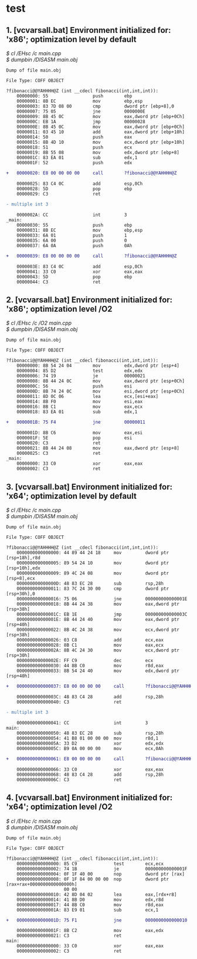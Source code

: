 # **test**

## **1. [vcvarsall.bat] Environment initialized for: 'x86'; optimization level by default**
*$ cl /EHsc /c main.cpp*  
*$ dumpbin /DISASM main.obj*

    Dump of file main.obj

    File Type: COFF OBJECT

    ?fibonacci@@YAHHHH@Z (int __cdecl fibonacci(int,int,int)):  
        00000000: 55                 push        ebp  
        00000001: 8B EC              mov         ebp,esp  
        00000003: 83 7D 08 00        cmp         dword ptr [ebp+8],0  
        00000007: 75 05              jne         0000000E  
        00000009: 8B 45 0C           mov         eax,dword ptr [ebp+0Ch]  
        0000000C: EB 1A              jmp         00000028  
        0000000E: 8B 45 0C           mov         eax,dword ptr [ebp+0Ch]  
        00000011: 03 45 10           add         eax,dword ptr [ebp+10h]  
        00000014: 50                 push        eax  
        00000015: 8B 4D 10           mov         ecx,dword ptr [ebp+10h]  
        00000018: 51                 push        ecx  
        00000019: 8B 55 08           mov         edx,dword ptr [ebp+8]  
        0000001C: 83 EA 01           sub         edx,1  
        0000001F: 52                 push        edx  
```diff
+   00000020: E8 00 00 00 00     call        ?fibonacci@@YAHHHH@Z  
``` 
        00000025: 83 C4 0C           add         esp,0Ch  
        00000028: 5D                 pop         ebp  
        00000029: C3                 ret  
```diff
- multiple int 3
```
        0000002A: CC                 int         3   
    _main:  
        00000030: 55                 push        ebp  
        00000031: 8B EC              mov         ebp,esp  
        00000033: 6A 01              push        1  
        00000035: 6A 00              push        0  
        00000037: 6A 0A              push        0Ah  
```diff
+   00000039: E8 00 00 00 00     call        ?fibonacci@@YAHHHH@Z  
``` 
        0000003E: 83 C4 0C           add         esp,0Ch  
        00000041: 33 C0              xor         eax,eax  
        00000043: 5D                 pop         ebp  
        00000044: C3                 ret  

## **2. [vcvarsall.bat] Environment initialized for: 'x86'; optimization level /O2**
*$ cl /EHsc /c /O2 main.cpp*  
*$ dumpbin /DISASM main.obj*  

    Dump of file main.obj

    File Type: COFF OBJECT

    ?fibonacci@@YAHHHH@Z (int __cdecl fibonacci(int,int,int)):  
        00000000: 8B 54 24 04        mov         edx,dword ptr [esp+4]  
        00000004: 85 D2              test        edx,edx  
        00000006: 74 19              je          00000021  
        00000008: 8B 44 24 0C        mov         eax,dword ptr [esp+0Ch]  
        0000000C: 56                 push        esi  
        0000000D: 8B 74 24 0C        mov         esi,dword ptr [esp+0Ch]  
        00000011: 8D 0C 06           lea         ecx,[esi+eax]  
        00000014: 8B F0              mov         esi,eax  
        00000016: 8B C1              mov         eax,ecx  
        00000018: 83 EA 01           sub         edx,1 
```diff
+   0000001B: 75 F4              jne         00000011    
``` 
        0000001D: 8B C6              mov         eax,esi  
        0000001F: 5E                 pop         esi  
        00000020: C3                 ret  
        00000021: 8B 44 24 08        mov         eax,dword ptr [esp+8]  
        00000025: C3                 ret  
    _main:  
        00000000: 33 C0              xor         eax,eax  
        00000002: C3                 ret  

## **3. [vcvarsall.bat] Environment initialized for: 'x64'; optimization level by default**
*$ cl /EHsc /c main.cpp*  
*$ dumpbin /DISASM main.obj*  

    Dump of file main.obj

    File Type: COFF OBJECT

    ?fibonacci@@YAHHHH@Z (int __cdecl fibonacci(int,int,int)):
        0000000000000000: 44 89 44 24 18     mov         dword ptr [rsp+18h],r8d
        0000000000000005: 89 54 24 10        mov         dword ptr [rsp+10h],edx
        0000000000000009: 89 4C 24 08        mov         dword ptr [rsp+8],ecx
        000000000000000D: 48 83 EC 28        sub         rsp,28h
        0000000000000011: 83 7C 24 30 00     cmp         dword ptr [rsp+30h],0
        0000000000000016: 75 06              jne         000000000000001E
        0000000000000018: 8B 44 24 38        mov         eax,dword ptr [rsp+38h]
        000000000000001C: EB 1E              jmp         000000000000003C
        000000000000001E: 8B 44 24 40        mov         eax,dword ptr [rsp+40h]
        0000000000000022: 8B 4C 24 38        mov         ecx,dword ptr [rsp+38h]
        0000000000000026: 03 C8              add         ecx,eax
        0000000000000028: 8B C1              mov         eax,ecx
        000000000000002A: 8B 4C 24 30        mov         ecx,dword ptr [rsp+30h]
        000000000000002E: FF C9              dec         ecx
        0000000000000030: 44 8B C0           mov         r8d,eax
        0000000000000033: 8B 54 24 40        mov         edx,dword ptr [rsp+40h]
```diff
+   0000000000000037: E8 00 00 00 00     call        ?fibonacci@@YAHHHH@Z
```
        000000000000003C: 48 83 C4 28        add         rsp,28h
        0000000000000040: C3                 ret
```diff
- multiple int 3
```
        0000000000000041: CC                 int         3
    main:
        0000000000000050: 48 83 EC 28        sub         rsp,28h
        0000000000000054: 41 B8 01 00 00 00  mov         r8d,1
        000000000000005A: 33 D2              xor         edx,edx
        000000000000005C: B9 0A 00 00 00     mov         ecx,0Ah
```diff
+   0000000000000061: E8 00 00 00 00     call        ?fibonacci@@YAHHHH@Z
```
        0000000000000066: 33 C0              xor         eax,eax
        0000000000000068: 48 83 C4 28        add         rsp,28h
        000000000000006C: C3                 ret  

## **4. [vcvarsall.bat] Environment initialized for: 'x64'; optimization level /O2**
*$ cl /EHsc /c main.cpp*  
*$ dumpbin /DISASM main.obj*  

    Dump of file main.obj

    File Type: COFF OBJECT

    ?fibonacci@@YAHHHH@Z (int __cdecl fibonacci(int,int,int)):
        0000000000000000: 85 C9              test        ecx,ecx
        0000000000000002: 74 1B              je          000000000000001F
        0000000000000004: 0F 1F 40 00        nop         dword ptr [rax]
        0000000000000008: 0F 1F 84 00 00 00  nop         dword ptr [rax+rax+0000000000000000h]
                          00 00
        0000000000000010: 42 8D 04 02        lea         eax,[rdx+r8]
        0000000000000014: 41 8B D0           mov         edx,r8d
        0000000000000017: 44 8B C0           mov         r8d,eax
        000000000000001A: 83 E9 01           sub         ecx,1
```diff
+   000000000000001D: 75 F1              jne         0000000000000010
```
        000000000000001F: 8B C2              mov         eax,edx
        0000000000000021: C3                 ret
    main:
        0000000000000000: 33 C0              xor         eax,eax
        0000000000000002: C3                 ret
